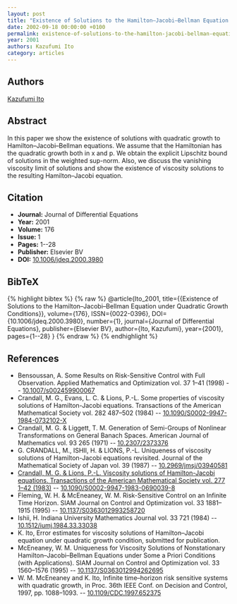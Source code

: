 ```yaml
---
layout: post
title: "Existence of Solutions to the Hamilton–Jacobi–Bellman Equation under Quadratic Growth Conditions"
date: 2002-09-18 00:00:00 +0100
permalink: existence-of-solutions-to-the-hamilton-jacobi-bellman-equation-under-quadratic-growth-conditions
year: 2001
authors: Kazufumi Ito
category: articles
---
```

 
## Authors
[Kazufumi Ito](authors/kazufumi_ito)
 
## Abstract
In this paper we show the existence of solutions with quadratic growth to Hamilton–Jacobi–Bellman equations. We assume that the Hamiltonian has the quadratic growth both in x and p. We obtain the explicit Lipschitz bound of solutions in the weighted sup-norm. Also, we discuss the vanishing viscosity limit of solutions and show the existence of viscosity solutions to the resulting Hamilton–Jacobi equation.
 
## Citation
- **Journal:** Journal of Differential Equations
- **Year:** 2001
- **Volume:** 176
- **Issue:** 1
- **Pages:** 1--28
- **Publisher:** Elsevier BV
- **DOI:** [10.1006/jdeq.2000.3980](https://doi.org/10.1006/jdeq.2000.3980)
 
## BibTeX
{% highlight bibtex %}
{% raw %}
@article{Ito_2001,
  title={{Existence of Solutions to the Hamilton–Jacobi–Bellman Equation under Quadratic Growth Conditions}},
  volume={176},
  ISSN={0022-0396},
  DOI={10.1006/jdeq.2000.3980},
  number={1},
  journal={Journal of Differential Equations},
  publisher={Elsevier BV},
  author={Ito, Kazufumi},
  year={2001},
  pages={1--28}
}
{% endraw %}
{% endhighlight %}
 
## References
- Bensoussan, A. Some Results on Risk-Sensitive Control with Full Observation. Applied Mathematics and Optimization vol. 37 1–41 (1998) -- [10.1007/s002459900067](https://doi.org/10.1007/s002459900067)
- Crandall, M. G., Evans, L. C. & Lions, P.-L. Some properties of viscosity solutions of Hamilton-Jacobi equations. Transactions of the American Mathematical Society vol. 282 487–502 (1984) -- [10.1090/S0002-9947-1984-0732102-X](https://doi.org/10.1090/S0002-9947-1984-0732102-X)
- Crandall, M. G. & Liggett, T. M. Generation of Semi-Groups of Nonlinear Transformations on General Banach Spaces. American Journal of Mathematics vol. 93 265 (1971) -- [10.2307/2373376](https://doi.org/10.2307/2373376)
- G. CRANDALL, M., ISHII, H. & LIONS, P.-L. Uniqueness of viscosity solutions of Hamilton-Jacobi equations revisited. Journal of the Mathematical Society of Japan vol. 39 (1987) -- [10.2969/jmsj/03940581](https://doi.org/10.2969/jmsj/03940581)
- [Crandall, M. G. & Lions, P.-L. Viscosity solutions of Hamilton-Jacobi equations. Transactions of the American Mathematical Society vol. 277 1–42 (1983)](viscosity-solutions-of-hamilton-jacobi-equations) -- [10.1090/S0002-9947-1983-0690039-8](https://doi.org/10.1090/S0002-9947-1983-0690039-8)
- Fleming, W. H. & McEneaney, W. M. Risk-Sensitive Control on an Infinite Time Horizon. SIAM Journal on Control and Optimization vol. 33 1881–1915 (1995) -- [10.1137/S0363012993258720](https://doi.org/10.1137/S0363012993258720)
- Ishii, H. Indiana University Mathematics Journal vol. 33 721 (1984) -- [10.1512/iumj.1984.33.33038](https://doi.org/10.1512/iumj.1984.33.33038)
- K. Ito, Error estimates for viscosity solutions of Hamilton–Jacobi equation under quadratic growth condition, submitted for publication.
- McEneaney, W. M. Uniqueness for Viscosity Solutions of Nonstationary Hamilton–Jacobi–Bellman Equations under Some a Priori Conditions (with Applications). SIAM Journal on Control and Optimization vol. 33 1560–1576 (1995) -- [10.1137/S0363012994262695](https://doi.org/10.1137/S0363012994262695)
- W. M. McEneaney and K. Ito, Infinite time–horizon risk sensitive systems with quadratic growth, in Proc. 36th IEEE Conf. on Decision and Control, 1997, pp. 1088–1093. -- [10.1109/CDC.1997.652375](https://doi.org/10.1109/CDC.1997.652375)

